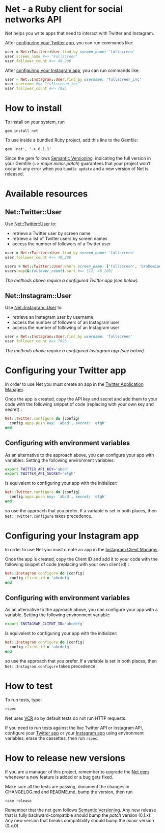 Net - a Ruby client for social networks API
===========================================

Net helps you write apps that need to interact with Twitter and Instagram.


After [configuring your Twitter app](#configuring-your-twitter-app), you can run commands like:

```ruby
user = Net::Twitter::User.find_by screen_name: 'fullscreen'
user.screen_name #=> "Fullscreen"
user.follower_count #=> 48_200
```
After [configuring your Instagram app](#configuring-your-instagram-app), you can run commands like:

```ruby
user = Net::Instagram::User.find_by username: 'fullscreen_inc'
user.username #=> "fullscreen_inc"
user.follower_count #=> 7025
```

How to install
==============

To install on your system, run

    gem install net

To use inside a bundled Ruby project, add this line to the Gemfile:

    gem 'net', '~> 0.1.1'

Since the gem follows [Semantic Versioning](http://semver.org),
indicating the full version in your Gemfile (~> *major*.*minor*.*patch*)
guarantees that your project won’t occur in any error when you `bundle update`
and a new version of Net is released.

Available resources
===================

Net::Twitter::User
------------------

Use [Net::Twitter::User]() to:

* retrieve a Twitter user by screen name
* retrieve a list of Twitter users by screen names
* access the number of followers of a Twitter user

```ruby
user = Net::Twitter::User.find_by screen_name: 'fullscreen'
user.follower_count #=> 48_200

users = Net::Twitter::User.where screen_name: ['fullscreen', 'brohemian6']
users.map(&:follower_count).sort #=> [12, 48_200]
```

*The methods above require a configured Twitter app (see below).*

Net::Instagram::User
--------------------

Use [Net::Instagram::User]() to:

* retrieve an Instagram user by username
* access the number of followers of an Instagram user
* access the number of following of an Instagram user

```ruby
user = Net::Instagram::User.find_by username: 'fullscreen'
user.follower_count #=> 7025
```

*The methods above require a configured Instagram app (see below).*

Configuring your Twitter app
============================

In order to use Net you must create an app in the [Twitter Application Manager](https://apps.twitter.com/app/new).

Once the app is created, copy the API key and secret and add them to your
code with the following snippet of code (replacing with your own key and secret)
:

```ruby
Net::Twitter.configure do |config|
  config.apps.push key: 'abcd', secret: 'efgh'
end
```

Configuring with environment variables
--------------------------------------

As an alternative to the approach above, you can configure your app with
variables. Setting the following environment variables:

```bash
export TWITTER_API_KEY='abcd'
export TWITTER_API_SECRET='efgh'
```

is equivalent to configuring your app with the initializer:

```ruby
Net::Twitter.configure do |config|
  config.apps.push key: 'abcd', secret: 'efgh'
end
```

so use the approach that you prefer.
If a variable is set in both places, then `Net::Twitter.configure` takes precedence.

Configuring your Instagram app
============================

In order to use Net you must create an app in the
[Instagram Client Manager](http://instagram.com/developer/clients/register).

Once the app is created, copy the Client ID and add it to your
code with the following snippet of code (replacing with your own client id)
:

```ruby
Net::Instagram.configure do |config|
  config.client_id = 'abcdefg'
end
```

Configuring with environment variables
--------------------------------------

As an alternative to the approach above, you can configure your app with
a variable. Setting the following environment variable:

```bash
export INSTAGRAM_CLIENT_ID='abcdefg'
```

is equivalent to configuring your app with the initializer:

```ruby
Net::Instagram.configure do |config|
  config.client_id = 'abcdefg'
end
```

so use the approach that you prefer.
If a variable is set in both places, then `Net::Instagram.configure` takes precedence.

How to test
===========

To run tests, type:

```bash
rspec
```

Net uses [VCR](https://github.com/vcr/vcr) so by default tests do not run
HTTP requests.

If you need to run tests against the live Twitter API or Instagram API,
configure your [Twitter app](#configuring-your-twitter-app) or your [Instagram app](#configuring-your-instagram-app)  using environment variables,
erase the cassettes, then run `rspec`.


How to release new versions
===========================

If you are a manager of this project, remember to upgrade the [Net gem](http://rubygems.org/gems/net)
whenever a new feature is added or a bug gets fixed.

Make sure all the tests are passing, document the changes in CHANGELOG.md and
README.md, bump the version, then run

    rake release

Remember that the net gem follows [Semantic Versioning](http://semver.org).
Any new release that is fully backward-compatible should bump the *patch* version (0.1.x).
Any new version that breaks compatibility should bump the *minor* version (0.x.0)
